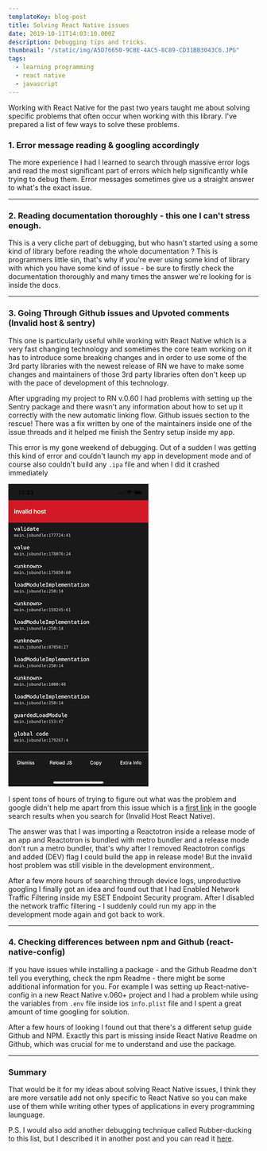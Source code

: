 ```yaml
---
templateKey: blog-post
title: Solving React Native issues
date: 2019-10-11T14:03:10.000Z
description: Debugging tips and tricks.
thumbnail: "/static/img/A5D76650-9C8E-4AC5-8C89-CD31BB3043C6.JPG"
tags:
  - learning programming
  - react native
  - javascript
---
```


Working with React Native for the past two years taught me about solving specific problems that often occur when working with this library. I've prepared a list of few ways to solve these problems.

### **1. Error message reading & googling accordingly**

The more experience I had I learned to search through massive error logs and read the most significant part of errors which help significantly while trying to debug them. Error messages sometimes give us a straight answer to what's the exact issue.

___

### **2. Reading documentation thoroughly - this one I can't stress enough.**

This is a very cliche part of debugging, but who hasn't started using a some kind of library before reading the whole documentation ? This is programmers little sin, that's why if you're ever using some kind of library with which you have some kind of issue - be sure to firstly check the documentation thoroughly and many times the answer we're looking for is inside the docs.

___

### **3. Going Through Github issues and Upvoted comments (Invalid host & sentry)**

This one is particularly useful while working with React Native which is a very fast changing technology and sometimes the core team working on it has to introduce some breaking changes and in order to use some of the 3rd party libraries with the newest release of RN we have to make some changes and maintainers of those 3rd party libraries often don't keep up with the pace of development of this technology.

After upgrading my project to RN v.0.60 I had problems with setting up the Sentry package and there wasn't any information about how to set up it correctly with the new automatic linking flow. Github issues section to the rescue! There was a fix written by one of the maintainers inside one of the issue threads and it helped me finish the Sentry setup inside my app.

This error is my gone weekend of debugging. Out of a sudden I was getting this kind of error and couldn't launch my app in development mode and of course also couldn't build any `.ipa` file and when I did it crashed immediately

![invalid-host-error](/static/img/IMG_3821.png)

I spent tons of hours of trying to figure out what was the problem and google didn't help me apart from this issue which is a [first link](https://github.com/facebook/react-native/issues/17007](https://github.com/facebook/react-native/issues/17007)) in the google search results when you search for (Invalid Host React Native).

The answer was that I was importing a Reactotron inside a release mode of an app and Reactotron is bundled with metro bundler and a release mode don't run a metro bundler, that's why after I removed Reactotron configs and added (DEV) flag I could build the app in release mode! But the invalid host problem was still visible in the development environment,.

After a few more hours of searching through device logs, unproductive googling I finally got an idea and found out that I had Enabled Network Traffic Filtering inside my ESET Endpoint Security program. After I disabled the network traffic filtering - I suddenly could run my app in the development mode again and got back to work.

___

### **4. Checking differences between npm and Github (react-native-config)**

If you have issues while installing a package - and the Github Readme don't tell you everything, check the npm Readme - there might be some additional information for you. For example I was setting up React-native-config in a new React Native v.060+ project and I had a problem while using the variables from `.env` file inside ios `info.plist` file and I spent a great amount of time googling for solution.

After a few hours of looking I found out that there's a different setup guide Github and NPM.
Exactly this part is missing inside React Native Readme on Github, which was crucial for me to understand and use the package.

___

### **Summary**

That would be it for my ideas about solving React Native issues, I think they are more versatile add not only specific to React Native so you can make use of them while writing other types of applications in every programming launguage.

P.S. I would also add another debugging technique called Rubber-ducking to this list, but I described it in another post and you can read it [here](https://selfmadedev.com/blog/2019-09/2019-09-02-rubber-duck-debugging/).
